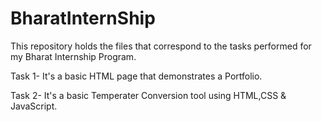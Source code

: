 # BharatInternShip
This repository holds the files that correspond to the tasks performed for my Bharat Internship Program.

Task 1- 
It's a basic HTML page that demonstrates a Portfolio.

Task 2-
It's a basic Temperater Conversion tool using HTML,CSS & JavaScript. 
